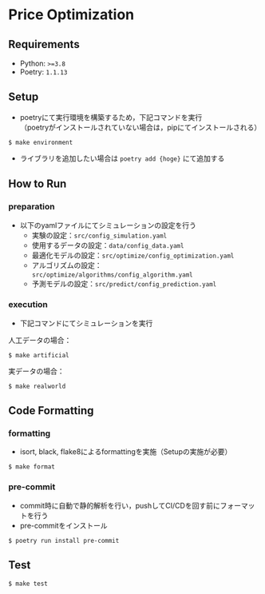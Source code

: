 # Price Optimization

## Requirements

- Python: `>=3.8`
- Poetry: `1.1.13`

## Setup
- poetryにて実行環境を構築するため，下記コマンドを実行  
（poetryがインストールされていない場合は，pipにてインストールされる）
```shell
$ make environment
```
- ライブラリを追加したい場合は `poetry add {hoge}` にて追加する

## How to Run
### preparation
- 以下のyamlファイルにてシミュレーションの設定を行う
    - 実験の設定：`src/config_simulation.yaml`
    - 使用するデータの設定：`data/config_data.yaml`
    - 最適化モデルの設定：`src/optimize/config_optimization.yaml`
    - アルゴリズムの設定：`src/optimize/algorithms/config_algorithm.yaml`
    - 予測モデルの設定：`src/predict/config_prediction.yaml`
### execution
- 下記コマンドにてシミュレーションを実行

人工データの場合：
```shell
$ make artificial
```
実データの場合：
```shell
$ make realworld
```
## Code Formatting
### formatting
- isort, black, flake8によるformattingを実施（Setupの実施が必要）

```shell
$ make format
```
### pre-commit
- commit時に自動で静的解析を行い，pushしてCI/CDを回す前にフォーマットを行う
- pre-commitをインストール
```shell
$ poetry run install pre-commit
```
## Test

```shell
$ make test
```
